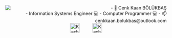 <img src='https://media.giphy.com/media/qgQUggAC3Pfv687qPC/giphy.gif' align='left'>


<div align="right">
  <div align="right">- 👋 Cenk Kaan BÖLÜKBAŞ</div>
- Information Systems Engineer 💻
- Computer Programmer 💻
- 📫 cenkkaan.bolukbas@outlook.com
  </div>

<div align="center">
<a href="https://www.linkedin.com/in/cenkkaanbolukbas" target="_blank" rel="nofollow"><img align="center" alt="Keshav's Linkdein" width="30px" src="https://img.icons8.com/color/48/000000/linkedin-2--v2.png" /></a>&nbsp;&nbsp;&nbsp;&nbsp;&nbsp;&nbsp;&nbsp;&nbsp;&nbsp; <a href="https://www.instagram.com/cenkkaann" target="_blank" rel="nofollow"><img align="center" alt="Keshav's Insta" width="30px" src="https://img.icons8.com/color/48/000000/instagram-new--v2.png" /></a>
</div>


  


<!---
cenkkaanbolukbas/cenkkaanbolukbas is a ✨ special ✨ repository because its `README.md` (this file) appears on your GitHub profile.
You can click the Preview link to take a look at your changes.
--->
